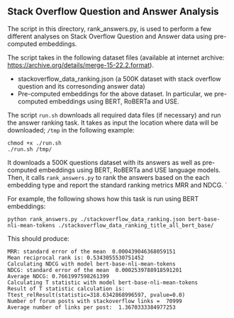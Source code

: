 ## Stack Overflow Question and Answer Analysis

The script in this directory, rank_answers.py, is used to perform a few different analyses on Stack Overflow Question and Answer data using pre-computed embeddings.   

The script takes in the following dataset files (available at internet archive: https://archive.org/details/merge-15-22.2.format).  
- stackoverflow_data_ranking.json (a 500K dataset with stack overflow question and its corresonding answer data)
- Pre-computed embeddings for the above dataset. In particular, we pre-computed embeddings using BERT, RoBERTa and USE. 


The script `run.sh` downloads all required data files (if necessary) and run the answer ranking task. It takes as input the location where data will be downloaded; `/tmp` in the following example:
 ```
chmod +x ./run.sh 
./run.sh /tmp/
```

It downloads a 500K questions dataset with its answers as well as pre-computed embeddings using BERT, RoBERTa and USE language models. 
Then, it calls `rank_answers.py` to rank the answers based on the each embedding type and report the standard ranking metrics MRR and NDCG. 
`

For example, the following shows how this task is run using BERT embeddings:
```
python rank_answers.py ./stackoverflow_data_ranking.json bert-base-nli-mean-tokens ./stackoverflow_data_ranking_title_all_bert_base/ 
```

This should produce:
```
MRR: standard error of the mean  0.000439046368059151
Mean reciprocal rank is: 0.5343055530751452
Calculating NDCG with model bert-base-nli-mean-tokens
NDCG: standard error of the mean  0.0002539788918591201
Average NDCG: 0.7661997598261399
Calculating T statistic with model bert-base-nli-mean-tokens
Result of T statistic calculation is: Ttest_relResult(statistic=318.6342868996597, pvalue=0.0)
Number of forum posts with stackoverflow links =  70999
Average number of links per post:  1.3670333384977253

```
